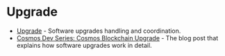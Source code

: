 <!--
order: 0
-->

# Upgrade

* [Upgrade](spec/README.md) - Software upgrades handling and coordination.
* [Cosmos Dev Series: Cosmos Blockchain Upgrade](https://medium.com/web3-surfers/cosmos-dev-series-cosmos-sdk-based-blockchain-upgrade-b5e99181554c) - The blog post that explains how software upgrades work in detail. 

